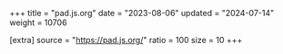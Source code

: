 +++
title = "pad.js.org"
date = "2023-08-06"
updated = "2024-07-14"
weight = 10706

[extra]
source = "https://pad.js.org/"
ratio = 100
size = 10
+++

